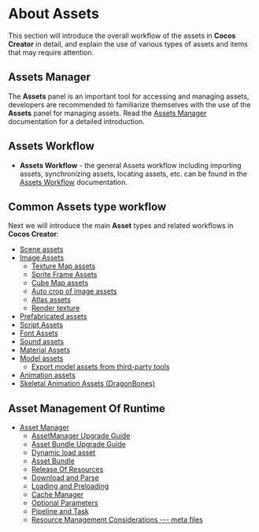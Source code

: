 # About Assets

This section will introduce the overall workflow of the assets in __Cocos Creator__ in detail, and explain the use of various types of assets and items that may require attention.

## Assets Manager

The **Assets** panel is an important tool for accessing and managing assets, developers are recommended to familiarize themselves with the use of the **Assets** panel for managing assets. Read the [Assets Manager](../editor/assets/index.md) documentation for a detailed introduction.

## Assets Workflow

- **Assets Workflow** - the general Assets workflow including importing assets, synchronizing assets, locating assets, etc. can be found in the [Assets Workflow](asset-workflow.md) documentation.

## Common Assets type workflow

Next we will introduce the main **Asset** types and related workflows in __Cocos Creator__:

- [Scene assets](scene.md)
- [Image Assets](image.md)
    - [Texture Map assets](texture.md)
    - [Sprite Frame Assets](sprite-frame.md)
    - [Cube Map assets](../concepts/scene/skybox.md#cubemap)
    - [Auto crop of image assets](../ui-system/components/engine/trim.md)
    - [Atlas assets](atlas.md)
    - [Render texture](render-texture.md)
- [Prefabricated assets](prefab.md)
- [Script Assets](script.md)
- [Font Assets](font.md)
- [Sound assets](audio.md)
- [Material Assets](material.md)
- [Model assets](mesh.md)
    - [Export model assets from third-party tools](dcc-export-mesh.md)
- [Animation assets](anim.md)
- [Skeletal Animation Assets (DragonBones)](dragonbones.md)

## Asset Management Of Runtime

- [Asset Manager](asset-manager.md)
    - [AssetManager Upgrade Guide](asset-manager-upgrade-guide.md)
    - [Asset Bundle Upgrade Guide](subpackage-upgrade-guide.md)
    - [Dynamic load asset](dynamic-load-resources.md) 
    - [Asset Bundle](bundle.md)
    - [Release Of Resources](release-manager.md)
    - [Download and Parse](downloader-parser.md)
    - [Loading and Preloading](preload-load.md)
    - [Cache Manager](cache-manager.md)
    - [Optional Parameters](options.md)
    - [Pipeline and Task](pipeline-task.md)
    - [Resource Management Considerations --- meta files](asset/meta.md)
